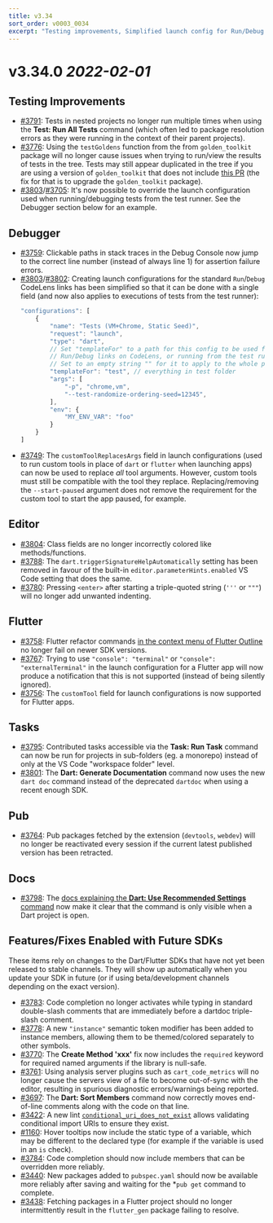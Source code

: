 ```yaml
---
title: v3.34
sort_order: v0003_0034
excerpt: "Testing improvements, Simplified launch config for Run/Debug CodeLens + Test Runner, ..."
---
```


# v3.34.0 *2022-02-01*

## Testing Improvements

- [#3791](https://github.com/Dart-Code/Dart-Code/issues/3791): Tests in nested projects no longer run multiple times when using the **Test: Run All Tests** command (which often led to package resolution errors as they were running in the context of their parent projects).
- [#3776](https://github.com/Dart-Code/Dart-Code/issues/3776): Using the `testGoldens` function from the from `golden_toolkit` package will no longer cause issues when trying to run/view the results of tests in the tree. Tests may still appear duplicated in the tree if you are using a version of `golden_toolkit` that does not include [this PR](https://github.com/eBay/flutter_glove_box/pull/140) (the fix for that is to upgrade the `golden_toolkit` package).
- [#3803](https://github.com/Dart-Code/Dart-Code/issues/3803)/[#3705](https://github.com/Dart-Code/Dart-Code/issues/3705): It's now possible to override the launch configuration used when running/debugging tests from the test runner. See the Debugger section below for an example.

## Debugger

- [#3759](https://github.com/Dart-Code/Dart-Code/issues/3759): Clickable paths in stack traces in the Debug Console now jump to the correct line number (instead of always line 1) for assertion failure errors.
- [#3803](https://github.com/Dart-Code/Dart-Code/issues/3803)/[#3802](https://github.com/Dart-Code/Dart-Code/issues/3802): Creating launch configurations for the standard `Run`/`Debug` CodeLens links has been simplified so that it can be done with a single field (and now also applies to executions of tests from the test runner):
	```js
	"configurations": [
		{
			"name": "Tests (VM+Chrome, Static Seed)",
			"request": "launch",
			"type": "dart",
			// Set "templateFor" to a path for this config to be used for all
			// Run/Debug links on CodeLens, or running from the test runner.
			// Set to an empty string "" for it to apply to the whole project.
			"templateFor": "test", // everything in test folder
			"args": [
				"-p", "chrome,vm",
				"--test-randomize-ordering-seed=12345",
			],
			"env": {
				"MY_ENV_VAR": "foo"
			}
		}
	]
	```
- [#3749](https://github.com/Dart-Code/Dart-Code/issues/3749): The `customToolReplacesArgs` field in launch configurations (used to run custom tools in place of `dart` or `flutter` when launching apps) can now be used to replace _all_ tool arguments. However, custom tools must still be compatible with the tool they replace. Replacing/removing the `--start-paused` argument does not remove the requirement for the custom tool to start the app paused, for example.

## Editor

- [#3804](https://github.com/Dart-Code/Dart-Code/issues/3804): Class fields are no longer incorrectly colored like methods/functions.
- [#3788](https://github.com/Dart-Code/Dart-Code/issues/3788): The `dart.triggerSignatureHelpAutomatically` setting has been removed in favour of the built-in `editor.parameterHints.enabled` VS Code setting that does the same.
- [#3780](https://github.com/Dart-Code/Dart-Code/issues/3780): Pressing `<enter>` after starting a triple-quoted string (`'''` or `"""`) will no longer add unwanted indenting.

## Flutter

- [#3758](https://github.com/Dart-Code/Dart-Code/issues/3758): Flutter refactor commands [in the context menu of Flutter Outline](https://dartcode.org/images/release_notes/v3.3/flutter_outline.png) no longer fail on newer SDK versions.
- [#3767](https://github.com/Dart-Code/Dart-Code/issues/3767): Trying to use `"console": "terminal"` or `"console": "externalTerminal"` in the launch configuration for a Flutter app will now produce a notification that this is not supported (instead of being silently ignored).
- [#3756](https://github.com/Dart-Code/Dart-Code/issues/3756): The `customTool` field for launch configurations is now supported for Flutter apps.

## Tasks

- [#3795](https://github.com/Dart-Code/Dart-Code/issues/3795): Contributed tasks accessible via the **Task: Run Task** command can now be run for projects in sub-folders (eg. a monorepo) instead of only at the VS Code "workspace folder" level.
- [#3801](https://github.com/Dart-Code/Dart-Code/issues/3801): The **Dart: Generate Documentation** command now uses the new `dart doc` command instead of the deprecated `dartdoc` when using a recent enough SDK.

## Pub

- [#3764](https://github.com/Dart-Code/Dart-Code/issues/3764): Pub packages fetched by the extension (`devtools`, `webdev`) will no longer be reactivated every session if the current latest published version has been retracted.

## Docs

- [#3798](https://github.com/Dart-Code/Dart-Code/issues/3798): The [docs explaining the **Dart: Use Recommended Settings** command](https://dartcode.org/docs/recommended-settings/) now make it clear that the command is only visible when a Dart project is open.

## Features/Fixes Enabled with Future SDKs

These items rely on changes to the Dart/Flutter SDKs that have not yet been released to stable channels. They will show up automatically when you update your SDK in future (or if using beta/development channels depending on the exact version).

- [#3783](https://github.com/Dart-Code/Dart-Code/issues/3783): Code completion no longer activates while typing in standard double-slash comments that are immediately before a dartdoc triple-slash comment.
- [#3778](https://github.com/Dart-Code/Dart-Code/issues/3778): A new `"instance"` semantic token modifier has been added to instance members, allowing them to be themed/colored separately to other symbols.
- [#3770](https://github.com/Dart-Code/Dart-Code/issues/3770): The **Create Method 'xxx'** fix now includes the `required` keyword for required named arguments if the library is null-safe.
- [#3761](https://github.com/Dart-Code/Dart-Code/issues/3761): Using analysis server plugins such as `cart_code_metrics` will no longer cause the servers view of a file to become out-of-sync with the editor, resulting in spurious diagnostic errors/warnings being reported.
- [#3697](https://github.com/Dart-Code/Dart-Code/issues/3697): The **Dart: Sort Members** command now correctly moves end-of-line comments along with the code on that line.
- [#3422](https://github.com/Dart-Code/Dart-Code/issues/3422): A new lint [`conditional_uri_does_not_exist`](https://dart-lang.github.io/linter/lints/conditional_uri_does_not_exist.html) allows validating conditional import URIs to ensure they exist.
- [#1160](https://github.com/Dart-Code/Dart-Code/issues/1160): Hover tooltips now include the static type of a variable, which may be different to the declared type (for example if the variable is used in an `is` check).
- [#3784](https://github.com/Dart-Code/Dart-Code/issues/3784): Code completion should now include members that can be overridden more reliably.
- [#3440](https://github.com/Dart-Code/Dart-Code/issues/3440): New packages added to `pubspec.yaml` should now be available more reliably after saving and waiting for the *`pub get` command to complete.
- [#3438](https://github.com/Dart-Code/Dart-Code/issues/3438): Fetching packages in a Flutter project should no longer intermittently result in the `flutter_gen` package failing to resolve.
